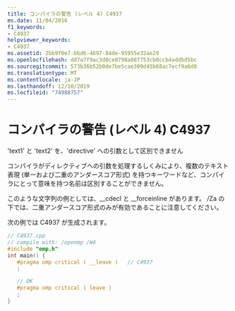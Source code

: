 ```yaml
---
title: コンパイラの警告 (レベル 4) C4937
ms.date: 11/04/2016
f1_keywords:
- C4937
helpviewer_keywords:
- C4937
ms.assetid: 2bb9f0e7-bbd6-4697-84de-95955e32ae29
ms.openlocfilehash: dd7a7f9ac3d0ce0798a88f753cb0ccb4addbd5bc
ms.sourcegitcommit: 573b36b52b0de7be5cae309d45b68ac7ecf9a6d8
ms.translationtype: MT
ms.contentlocale: ja-JP
ms.lasthandoff: 12/10/2019
ms.locfileid: "74988757"
---
```

# <a name="compiler-warning-level-4-c4937"></a>コンパイラの警告 (レベル 4) C4937

'text1' と 'text2' を、'directive' への引数として区別できません

コンパイラがディレクティブへの引数を処理するしくみにより、複数のテキスト表現 (単一および二重のアンダースコア形式) を持つキーワードなど、コンパイラにとって意味を持つ名前は区別することができません。

このような文字列の例としては、__cdecl と \__forceinline があります。  /Za の下では、二重アンダースコア形式のみが有効であることに注意してください。

次の例では C4937 が生成されます。

```cpp
// C4937.cpp
// compile with: /openmp /W4
#include "omp.h"
int main() {
   #pragma omp critical ( __leave )   // C4937
   ;

   // OK
   #pragma omp critical ( leave )
   ;
}
```
